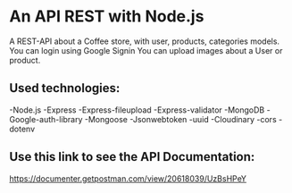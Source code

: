 # An API REST with Node.js
A REST-API about a Coffee store, with user, products, categories models. You can login using Google Signin You can upload images about a User or product.

## Used technologies:
-Node.js
-Express
-Express-fileupload
-Express-validator
-MongoDB
-Google-auth-library
-Mongoose
-Jsonwebtoken
-uuid
-Cloudinary
-cors
-dotenv

## Use this link to see the API Documentation:
https://documenter.getpostman.com/view/20618039/UzBsHPeY